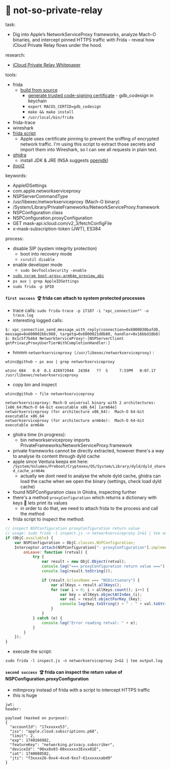 #  not-so-private-relay

task:
- Dig into Apple’s NetworkServiceProxy frameworks, analyze Mach-O binaries, and intercept pinned HTTPS traffic with Frida - reveal how iCloud Private Relay flows under the hood.

research:
- [iCloud Private Relay Whitepaper](https://www.apple.com/privacy/docs/iCloud_Private_Relay_Overview_Dec2021.PDF)


tools:
- frida
  - [build from source](https://github.com/frida/frida)
    - [generate trusted code-signing certificate](https://sourceware.org/gdb/wiki/PermissionsDarwin) - gdb_codesign in keychain
    - ```export MACOS_CERTID=gdb_codesign```
    - ```make && make install```
    - ```/usr/local/bin/frida ```
- frida-trace
- wireshark
- [frida script](https://andydavies.me/blog/2019/12/12/capturing-and-decrypting-https-traffic-from-ios-apps/) 
  - Apple uses certificate pinning to prevent the sniffing of encrypted network traffic. I'm using this script to extract those secrets and import them into Wireshark, so I can see all requests in plain text.
- [ghidra](https://github.com/NationalSecurityAgency/ghidra)
  - install JDK & JRE (NSA suggests [openjdk](https://adoptium.net/temurin/releases/))
- [jtool2](https://github.com/excitedplus1s/jtool2)

keywords:
- AppleIDSettings
- com.apple.networkserviceproxy
- NSPServerCommandType
- /usr/libexec/networkserviceproxy (Mach-O binary)
- /System/Library/PrivateFrameworks/NetworkServiceProxy.framework
- NSPConfiguration class
- NSPConfiguration.proxyConfiguration
- GET mask-api.icloud.com/v2_3/fetchConfigFile
- x-mask-subscription-token (JWT), ES384

process:
- disable SIP (system integrity protection) 
  - boot into recovery mode
  - ```csrutil disable```
- enable developer mode
  - ```sudo DevToolsSecurity -enable```
- [```sudo nvram boot-args=-arm64e_preview_abi```](https://developer.apple.com/documentation/driverkit/debugging_and_testing_system_extensions)
- ```ps aux | grep AppleIDSettings```
- ```sudo frida -p $PID```

#### `first success 🏆` frida can attach to system protected processes

- trace calls: 
```sudo frida-trace -p 17107 -i "xpc_connection*" -o trace.log```
- interesting logged calls:
```console
$: xpc_connection_send_message_with_reply(connection=0x6000030bafd0, message=0x600002bbc960, targetq=0x6000021d0b80, handler=0x16bbd18b8)
$: 0x1c5f7b464 NetworkServiceProxy!-[NSPServerClient getPrivacyProxyUserTierWithCompletionHandler:]
```

- hmmm `networkserviceproxy (/usr/libexec/networkserviceproxy)` :
```console
wtznc@github ~ ps aux | grep networkserviceproxy

wtznc 684   0.0  0.1 426972944  24304   ??  S     7:33PM   0:07.17 /usr/libexec/networkserviceproxy
```
- copy bin and inspect
```console
wtznc@github ~ file networkserviceproxy

networkserviceproxy: Mach-O universal binary with 2 architectures: [x86_64:Mach-O 64-bit executable x86_64] [arm64e]
networkserviceproxy (for architecture x86_64):	Mach-O 64-bit executable x86_64
networkserviceproxy (for architecture arm64e):	Mach-O 64-bit executable arm64e
```

- ghidra time (in progress):
  - bin networkserviceproxy imports PrivateFrameworks/NetworkServiceProxy.framework
- private frameworks cannot be directly extracted, however there's a way to analyse its content through dyld cache
- apple since Ventura keeps em here:  
```/System/Volumes/Preboot/Cryptexes/OS/System/Library/dyld/dyld_shared_cache_arm64e```
  - actually we dont need to analyse the whole dyld cache, ghidra can load the cache when we open the binary (settings, check load dyld cache)
- found NSPConfiguration class in Ghidra, inspecting further
- there's a method `proxyConfiguration` which returns a dictionary with keys 🔑 lets print its values
  - in order to do that, we need to attach frida to the process and call the method
- frida script to inspect the method:
```js
// inspect NSPConfiguration proxyConfiguration return value
// usage: sudo frida -l inspect.js -n networkserviceproxy 2>&1 | tee output.log
if (ObjC.available) {
    var NSPConfiguration = ObjC.classes.NSPConfiguration;
    Interceptor.attach(NSPConfiguration["- proxyConfiguration"].implementation, {
        onLeave: function (retval) {
            try {
                var result = new ObjC.Object(retval);
                console.log("=== proxyConfiguration return value ===");
                console.log(result.toString());

                if (result.$className === "NSDictionary") {
                    var allKeys = result.allKeys();
                    for (var i = 0; i < allKeys.count(); i++) {
                        var key = allKeys.objectAtIndex_(i);
                        var val = result.objectForKey_(key);
                        console.log(key.toString() + " : " + val.toString());
                    }
                }
            } catch (e) {
                console.log("Error reading retval: " + e);
            }
        }
    });
}
```
- execute the script:
```console
sudo frida -l inspect.js -n networkserviceproxy 2>&1 | tee output.log
```
#### `second success 🏆` frida can inspect the return value of NSPConfiguration.proxyConfiguration


- mitmproxy instead of frida with a script to intercept HTTPS traffic
- this is huge
```console
jwt:
header:

payload (masked on purpose):
{
  "accountId": "17xxxxxx53",
  "iss": "apple.cloud.subscriptions.p68",
  "limit": 2,
  "exp": 1740166982,
  "featureKey": "networking.privacy.subscriber",
  "deviceId": "00xx8x03-00xxxxxx3Exxx01E",
  "iat": 1740080582,
  "jti": "f3xxxx26-0xx4-4xxd-9xx7-61xxxxxxabd9"
}